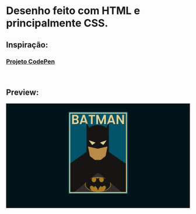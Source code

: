 <h1>Desenho feito com HTML e principalmente CSS.</h1>

<h2>Inspiração:</h2>
<h3><a href="https://codepen.io/Ragu35/pen/EWOXVr">Projeto CodePen</a></h3><br>

<h2>Preview:</h2>
<img src="preview.png">